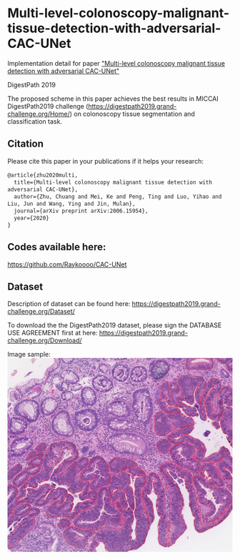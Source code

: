 # Multi-level-colonoscopy-malignant-tissue-detection-with-adversarial-CAC-UNet
Implementation detail for paper ["Multi-level colonoscopy malignant tissue detection with adversarial CAC-UNet"](https://arxiv.org/pdf/2006.15954.pdf)

DigestPath 2019

The proposed scheme in this paper achieves the best results in MICCAI DigestPath2019 challenge (https://digestpath2019.grand-challenge.org/Home/) on colonoscopy tissue segmentation and classification task.

## Citation
Please cite this paper in your publications if it helps your research:

```
@article{zhu2020multi,
  title={Multi-level colonoscopy malignant tissue detection with adversarial CAC-UNet},
  author={Zhu, Chuang and Mei, Ke and Peng, Ting and Luo, Yihao and Liu, Jun and Wang, Ying and Jin, Mulan},
  journal={arXiv preprint arXiv:2006.15954},
  year={2020}
}
```

## Codes available here:
https://github.com/Raykoooo/CAC-UNet

## Dataset
Description of dataset can be found here:
https://digestpath2019.grand-challenge.org/Dataset/

To download the the DigestPath2019 dataset, please sign the DATABASE USE AGREEMENT first at here:
https://digestpath2019.grand-challenge.org/Download/

Image sample:
![](https://github.com/PkuMaplee/Multi-level-colonoscopy-malignant-tissue-detection-with-adversarial-CAC-UNet/blob/master/sample-image.jpg)
